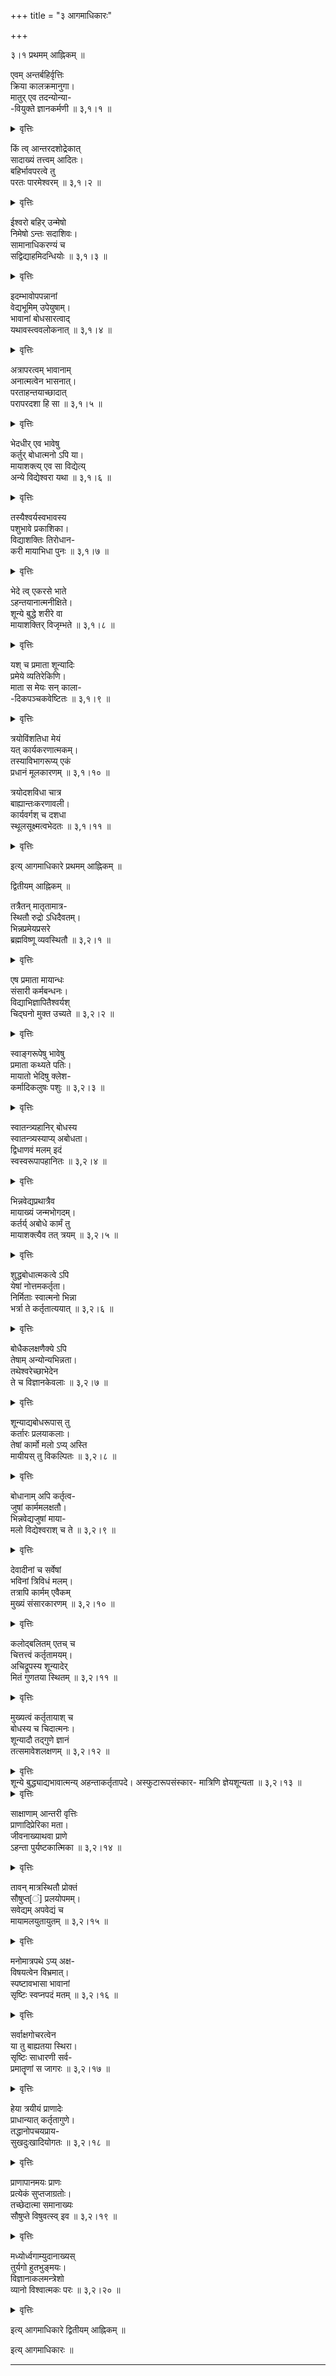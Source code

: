 +++
title = "३ आगमाधिकारः"

+++
  
३।१ प्रथमम् आह्निकम् ॥  
  
एवम् अन्तर्बहिर्वृत्तिः  
क्रिया कालक्रमानुगा।  
मातुर् एव तदन्योन्या-  
-वियुक्ते ज्ञानकर्मणी  ॥ ३,१।१ ॥  
  
<details><summary>वृत्तिः</summary>
प्रमातुर् अन्तःस्थितस्यात्मनो बहिष्कार एव क्रमानुगता क्रियेति परस्पराविरहिते तस्य ज्ञानक्रिये ॥  
</details>
  
किं त्व् आन्तरदशोद्रेकात्  
सादाख्यं तत्त्वम् आदितः।  
बहिर्भावपरत्वे तु  
परतः पारमेश्वरम्  ॥ ३,१।२ ॥  
  
<details><summary>वृत्तिः</summary>
ईशितुर् अन्तर्बहिःस्थितव् अन्तर्भावप्राधान्ये पुनः सादाख्यं तत्त्वम्, अपरं बहिर्भावोद्रेकाद् ऐश्वरम् ॥  
</details>
  
ईश्वरो बहिर् उन्मेषो  
निमेषो ऽन्तः सदाशिवः।  
सामानाधिकरण्यं च  
सद्विद्याहमिदन्धियोः  ॥ ३,१।३ ॥  
  
<details><summary>वृत्तिः</summary>
उन्मेषनिमेषौ बहिरन्तःस्थिती एवेश्वरसदाशिवौ, बाह्यान्तरयोर् वेद्यवेदकयोर् एकचिन्मात्रविश्रान्तेर् अभेदात् सामानाधिकरण्येनेदं विश्वम् अहम् इति विश्वात्मनो मतिः शुद्धविद्या ॥  
</details>
  
इदम्भावोपपन्नानां  
वेद्यभूमिम् उपेयुषाम्।  
भावानां बोधसारत्वाद्  
यथावस्त्ववलोकनात्  ॥ ३,१।४ ॥  
  
<details><summary>वृत्तिः</summary>
बिन्नवेद्यभूमव् इदन्तया दृश्यताम् आपादितानाम् अपि भावानां चिन्मात्रसारत्वाद् अहम् इदम् इति तत्त्वप्रतिपत्तिः शुद्धताज्ञाप्तिः ॥  
</details>
  
अत्रापरत्वम् भावानाम्  
अनात्मत्वेन भासनात्।  
परताहन्तयाच्छादात्  
परापरदशा हि सा  ॥ ३,१।५ ॥  
  
<details><summary>वृत्तिः</summary>
अत्रेदन्तामतेर् अपरत्वम् अहन्तया सर्वस्य वेद्यस्याच्छादनात् परतेति परापरावस्थैषा ॥  
</details>
  
भेदधीर् एव भावेषु  
कर्तुर् बोधात्मनो ऽपि या।  
मायाशक्त्य् एव सा विद्येत्य्  
अन्ये विद्येश्वरा यथा  ॥ ३,१।६ ॥  
  
<details><summary>वृत्तिः</summary>
बोधकर्तृतामयस्यापि भेदेन विश्वेक्षणं विद्येति के चित् । मायाशक्तिर् अप्य् एषा विद्यैव । संसारोत्तीर्णत्वात् तत्रस्था मन्त्रेश्वरविद्येश्वराः ॥  
</details>
  
तस्यैश्वर्यस्वभावस्य  
पशुभावे प्रकाशिका।  
विद्याशक्तिः तिरोधान-  
करी मायाभिधा पुनः  ॥ ३,१।७ ॥  
  
<details><summary>वृत्तिः</summary>
संसारिणाम् ऐश्वर्यस्य स्वात्मनस्प्रत्यभिज्ञानं विद्यया, पशुभावो मायया ॥  
</details>
  
भेदे त्व् एकरसे भाते  
ऽहन्तयानात्मनीक्षिते।  
शून्ये बुद्धे शरीरे वा  
मायाशक्तिर् विजृम्भते  ॥ ३,१।८ ॥  
  
<details><summary>वृत्तिः</summary>
यदा भावा भेदेनेदन्तयैव भासन्ते ऽहम् इति प्रमातृत्वेन च देहादिस्, तदा विपर्यद्वयहेतुर् मायाशक्तिर् विमोहिनी नाम विभोर् विजृम्भते ॥  
</details>
  
यश् च प्रमाता शून्यादिः  
प्रमेये व्यतिरेकिणि।  
माता स मेयः सन् काला-  
-दिकपञ्चकवेष्टितः  ॥ ३,१।९ ॥  
  
<details><summary>वृत्तिः</summary>
यश् च व्यतिरिक्तप्रमेयजाते प्रमाता शून्यादिः स इदम् इति वेद्य एव वस्तुतः कालाद्यैः पञ्चभिश् च परतन्त्रीकृतः । तत्र कालाद् वर्तमानाभासेन तस्य भूतबह्विष्यत्सम्भवो, नियतेः कार्यकर्मफलनियमो, रागाद् भोगाभिष्वङ्गो, विद्याकलाभ्याम्, अचिदात्मनो ऽस्वतन्त्रस्यापीषज्ज्ञानक्रिये चित्स्वातन्त्र्यरूपे ॥  
</details>
  
त्रयोविंशतिधा मेयं  
यत् कार्यकरणात्मकम्।  
तस्याविभागरूप्य् एकं  
प्रधानं मूलकारणम्  ॥ ३,१।१० ॥  
  
त्रयोदशविधा चात्र  
बाह्यान्तःकरणावली।  
कार्यवर्गश् च दशधा  
स्थूलसूक्ष्मत्वभेदतः  ॥ ३,१।११ ॥  
  
<details><summary>वृत्तिः</summary>
कार्याणि द्विधा । शब्दस्पर्शरूपरसगन्धानि सूक्ष्मत्वेन तन्मात्रसञ्ज्ञानि पञ्च, अन्योन्यव्यूहेन स्थूलानि पृथिव्यादिबुद्धीन्द्रियाणि, वाक्पाणिपादपायूपस्थाख्यानि पञ्च कर्मेन्द्रियाणि, मनोबुद्ध्यहङ्कारा इति त्रिधान्तह्करणम् इति त्रयोविंशतिभेदस्य कार्यकारणात्मनः प्रमेयस्य मूलभूतैकाविभागदशा प्राधानाख्या ॥  
</details>
  
इत्य् आगमाधिकारे प्रथमम् आह्निकम् ॥  

द्वितीयम् आह्निकम् ॥  
  
तत्रैतन् मातृतामात्र-  
स्थितौ रुद्रो ऽधिदैवतम्।  
भिन्नप्रमेयप्रसरे  
ब्रह्मविष्णू व्यवस्थितौ  ॥ ३,२।१ ॥  
  
<details><summary>वृत्तिः</summary>
शून्ये पुर्यष्टकात्मके ऽत्यन्तसूक्ष्मदेह एव वा प्रमातृमात्रे स्थितव् अन्यप्रमेयोपसंहारे रुद्रो ऽधिष्ठाता, भिन्नप्रमेयाभासे सर्गस्थितिहेतू ब्रह्मविष्णू ॥  
</details>
  
एष प्रमाता मायान्धः  
संसारी कर्मबन्धनः।  
विद्याभिज्ञापितैश्वर्यश्  
चिद्घनो मुक्त उच्यते   ॥ ३,२।२ ॥  
  
<details><summary>वृत्तिः</summary>
मायीयशून्यासिप्रमाता नियत्य कर्माधीनः संसारी, विद्यावशाद् आत्मतत्त्वाभिज्ञया मुक्तः ॥  
</details>
  
स्वाङ्गरूपेषु भावेषु  
प्रमाता कथ्यते पतिः।  
मायातो भेदिषु क्लेश-  
कर्मादिकलुषः पशुः   ॥ ३,२।३ ॥  
  
<details><summary>वृत्तिः</summary>
ऐश्वर्यदशायां प्रमाता विश्वं शारीरतया पश्यन् पतिः पुंस्त्वावस्थायां तु रागादिक्लेशकर्मविपाकाशयैः परीतः पशुः ॥  
</details>
  
स्वातन्त्र्यहानिर् बोधस्य  
स्वातन्त्र्यस्याप्य् अबोधता।  
द्विधाणवं मलम् इदं  
स्वस्वरूपापहानितः  ॥ ३,२।४ ॥  
  
<details><summary>वृत्तिः</summary>
स्वतन्त्रो बोधः परमार्थस्, तथारूपत्वाद् एव पूर्णः ।  
तस्य स्वातन्त्र्याद् एव तथेच्छया स्वातन्त्र्यं विना बोधमात्रनिर्माणे,  
बोधितां विना स्वातन्त्र्यमात्रनिर्माणे वा  
पूर्णत्वाभावेन परिमितत्वाद् द्विधाणुत्वं तात्त्विक-स्वरूप-विपर्यासान् मलत्वम् ॥  
</details>
  
भिन्नवेद्यप्रथात्रैव  
मायाख्यं जन्मभोगदम्।  
कर्तर्य् अबोधे कार्मं तु  
मायाशक्त्यैव तत् त्रयम्  ॥ ३,२।५ ॥  
  
<details><summary>वृत्तिः</summary>
अत्रैव द्विधाणवे वेद्यम् अभिन्नम् अपि भेदेन यदा भाति तदातो ऽपि विपर्यासान् नाम्ना मायीयं मलम् । अहेतूनाम् अपि कर्मणां जन्मादिहेतुभावविषयविपर्यासाद् अबोधात्मककर्तृगतं कार्मम् । तन्मलत्रयनिर्माणे प्रभोर् इच्छा मायाशक्तिर् उच्यते ॥  
</details>
  
शुद्धबोधात्मकत्वे ऽपि  
येषां नोत्तमकर्तृता।  
निर्मिताः स्वात्मनो भिन्ना  
भर्त्रा ते कर्तृतात्ययात्  ॥ ३,२।६ ॥  
  
<details><summary>वृत्तिः</summary>
वेद्यानुपरक्तबोधानाम् अपि पूर्णकर्तृत्वशून्यत्वात् स्वरूपान्यत्वेन प्रभुणा निर्माणम् ॥  
</details>
  
बोधैकलक्षणैक्ये ऽपि  
तेषाम् अन्योन्यभिन्नता।  
तथेश्वरेच्छाभेदेन  
ते च विज्ञानकेवलाः  ॥ ३,२।७ ॥  
  
<details><summary>वृत्तिः</summary>
शुद्धबोधानां बोधत्वनित्यत्वाद्\वर्{#नित्यत्वाद्\लेम् \चोर्र्; #नित्यत्वाध्# \एद्} भेदे ऽप्य् अन्योन्यभेदस् तथैवेश्वरेण निर्माणान् नान्यथा । ते च साङ्ख्यपुरुषप्राया विज्ञानकेवला इत्य् उच्यते ॥  
</details>
  
शून्याद्यबोधरूपास् तु  
कर्तारः प्रलयाकलाः।  
तेषां कार्मो मलो ऽप्य् अस्ति  
मायीयस् तु विकल्पितः  ॥ ३,२।८ ॥  
  
<details><summary>वृत्तिः</summary>
शून्यप्राणादौ बोधरूपतातिक्रमेणाहन्तया स्थिताः प्रलयकेवलिनः । तेषाम् अणूनां कर्मसंस्कारो ऽप्य् अस्ति, मायामलस् तु वेद्ययोगायोगाभ्यां विकल्पितः ॥  
</details>
  
बोधानाम् अपि कर्तृत्व-  
जुषां कार्ममलक्षतौ।  
भिन्नवेद्यजुषां माया-  
मलो विद्येश्वराश् च ते   ॥ ३,२।९ ॥  
  
<details><summary>वृत्तिः</summary>
कर्तृतायोगे ऽपि बोधानां कर्मोत्तीर्णानां विद्येश्वरत्वे ऽपि भिन्नवेद्ययोगान् मायामलम् अस्त्य् एव । पूर्णकर्तृत्वाभावाद् ईश्वराद् भिन्ना अन्योन्यं च पूर्ववद् अत एवैषाम् अणुत्वम् अपि स्यात् ॥  
</details>
  
देवादीनां च सर्वेषां  
भविनां त्रिविधं मलम्।  
तत्रापि कार्मम् एवैकम्  
मुख्यं संसारकारणम्  ॥ ३,२।१० ॥  
  
<details><summary>वृत्तिः</summary>
देवादीनां स्थावरान्तानां संसारिणां त्रयो ऽपि मलाः, कार्म एव संसारप्रयोजकः ॥   
</details>
  
कलोद्बलितम् एतच् च  
चित्तत्त्वं कर्तृतामयम्।  
अचिद्रूपस्य शून्यादेर्  
मितं गुणतया स्थितम्  ॥ ३,२।११ ॥  
  
<details><summary>वृत्तिः</summary>
संसारिणाम् एतच् च चित्तत्त्वं कर्तृतारूपं शून्यप्राणादौ जडे देवस्य कलाशक्त्योपोद्बल्यमानम् उपसर्जनत्वेनावस्थानात् परिमितम् । अतश् चात्रैव मुख्यम् अणुत्वम् ॥  
</details>
  
मुख्यत्वं कर्तृतायाश् च  
बोधस्य च चिदात्मनः।  
शून्यादौ तद्गुणे ज्ञानं  
तत्समावेशलक्षणम्  ॥ ३,२।१२ ॥  
  
<details><summary>वृत्तिः</summary>
एतद् एव पुनः शून्यादि कर्तृतात्मनो बोधस्य यदोपसर्जनत्वेनास्ते तदास्य प्रमातुर् एतद् बोधमयताम् आपन्नस्य ज्ञानं तच्छक्तिसमावेशलक्षणम् उच्यते ॥  
</details>
शून्ये बुद्ध्याद्यभावात्मन्य्  
अहन्ताकर्तृतापदे।  
अस्फुटारूपसंस्कार-  
मात्रिणि ज्ञेयशून्यता  ॥ ३,२।१३ ॥  
  
<details><summary>वृत्तिः</summary>
बुद्धिप्राणादिनिषेधमात्रे यदाहन्ताभिमानेन प्रमातृता तदा सौषुप्ते तावन्मात्रावस्थितौ वेद्याभावः संस्कारस्य सम्भवे ऽप्य् अरूपत्वेनानुपलक्ष्यत्वात् । तावतैव साङ्ख्यपुरुषाद् विशेषः ॥  
</details>
  
साक्षाणाम् आन्तरी वृत्तिः  
प्राणादिप्रेरिका मता।  
जीवनाख्याथवा प्राणे  
ऽहन्ता पुर्यष्टकात्मिका  ॥ ३,२।१४ ॥  
  
<details><summary>वृत्तिः</summary>
एष एव शून्यप्रमाता सर्वेन्द्रियशक्तिसाधारणजीवनाख्यप्राणादिप्रेरणान्तर्वृत्तिर् जीवाख्यस्, तासाम् इन्द्रियशक्तीनाम् अहन्तया सह पुर्यष्टकत्वम् अथवा प्राणाहन्तया प्रमातृत्वेन पुर्यष्टकता ॥  
</details>
  
तावन् मात्रस्थितौ प्रोक्तं  
सौषुप्त[ं] प्रलयोपमम्।  
सवेद्यम् अपवेद्यं च  
मायामलयुतायुतम्  ॥ ३,२।१५ ॥  
  
<details><summary>वृत्तिः</summary>
शून्यतायां स्थितौ वेद्याभावान् मायामलाभावः, प्राणादौ सुखस्पर्शादिवेद्ययोगान् मायामलवत् प्रलय इव सौषुप्तं पदम् ॥  
</details>
  
मनोमात्रपथे ऽप्य् अक्ष-  
विषयत्वेन विभ्रमात्।  
स्पष्टावभासा भावानां  
सृष्टिः स्वप्नपदं मतम्  ॥ ३,२।१६ ॥  
  
<details><summary>वृत्तिः</summary>
चक्षुरादीन्द्रियशक्त्यप्रवृत्तव् अपि मनःशक्त्यैव दृष्टरूपाद्याभासेश्वरसृष्टिर् अणोः स्वप्नपदम् । अन्यप्रमातृसाधारणरूपाद्याभासानुवृत्तितः कालान्तराननुवृत्तेर् भ्रान्तिर् एषा ॥  
</details>
  
सर्वाक्षगोचरत्वेन  
या तु बाह्यतया स्थिरा।  
सृष्टिः साधारणी सर्व-  
प्रमातॄणां स जागरः  ॥ ३,२।१७ ॥  
  
<details><summary>वृत्तिः</summary>
सर्वान्तर्बहिःकरणशक्त्या सृष्टिर् जागरा, तत्रापि पूर्ववद् द्विचन्द्रादिभ्रान्तिः ॥  
</details>
  
हेया त्रयीयं प्राणादेः  
प्राधान्यात् कर्तृतागुणे।  
तद्धानोपचयप्राय-  
सुखदुःखादियोगतः  ॥ ३,२।१८ ॥  
  
<details><summary>वृत्तिः</summary>
एतानि जागरस्वप्नसुषुप्तानि प्राणादेर् आत्मत्वेनाभिमन्यमानस्योद्रेकात् स्वातन्त्र्यस्यापह्रासाद् धेयानि, स्वातन्त्र्यस्य मात्रयोपचयः सुखहर्षादयस् तथैव न्यूनता दुःखद्वेषादयः । सर्वभोगात्मा संसारो बन्धः ॥  
</details>
  
प्राणापानमयः प्राणः  
प्रत्येकं सुप्तजाग्रतोः।  
तच्छेदात्मा समानाख्यः  
सौषुप्ते विषुवत्स्व् इव  ॥ ३,२।१९ ॥  
  
<details><summary>वृत्तिः</summary>
स च प्राणात्मा [स्वप्ने] प्राणापानरूपश्वासप्रश्वासरूपो जागरे ऽथ सुप्ते [अत्र] तयोर् अपि विषुवतीव रात्रिदिनयोः साम्ये तन्न्यूनताधिक्यरोधात् समानसञ्ज्ञः ॥  
</details>
  
मध्योर्ध्वगाम्युदानाख्यस्  
तुर्यगो हुतभुङ्मयः।  
विज्ञानाकलमन्त्रेशो  
व्यानो विश्वात्मकः परः   ॥ ३,२।२० ॥  
  
<details><summary>वृत्तिः</summary>
प्राणापानयोः पार्श्वद्वयतिर्यक्प्रवाहविच्छेदेनैकताम् आपाद्योर्ध्वरूपमध्यमार्गप्रवाहेणोद्गमनाद् उदानः । मध्यनेत्रम् इवोर्ध्वभाक्त्वाद् अग्निधर्मा तुर्यदशायाम् । तुर्यातीते दिक्कालानवच्छेदे पूर्णे प्रवाहतां हित्वातिनिर्भरावस्थो व्यानसञ्ज्ञः । एतच् च दशाद्वयम् उपादेयं प्राणशक्तेः परमेश्वरकल्पत्वेनावस्थानात् ॥  
</details>
  
इत्य् आगमाधिकारे द्वितीयम् आह्निकम् ॥  
  
इत्य् आगमाधिकारः ॥  

**************************************************************************  

